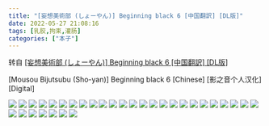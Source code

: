 ```yaml
---
title: "[妄想美術部 (しょーやん)] Beginning black 6 [中国翻訳] [DL版]"
date: 2022-05-27 21:08:16
tags: [乳胶,拘束,灌肠]
categories: ["本子"]
---
```


转自 [[妄想美術部 (しょーやん)] Beginning black 6 [中国翻訳] [DL版]](https://e-hentai.org/g/1609095/0af14425fe/)

\[Mousou Bijutsubu (Sho-yan)\] Beginning black 6 \[Chinese\] \[影之音个人汉化\] \[Digital\]

![](00.png)
![](01.png)
![](02.png)
![](03.png)
![](04.png)
![](05.png)
![](06.png)
![](07.png)
![](08.png)
![](09.png)
![](10.png)
![](11.png)
![](12.png)
![](13.png)
![](14.png)
![](15.png)
![](16.png)
![](17.png)
![](18.png)
![](19.png)
![](20.png)
![](21.png)
![](22.png)
![](23.png)
![](24.png)
![](25.png)
![](26.png)
![](27.png)
![](28.png)
![](29.png)
![](30.png)
![](31.png)